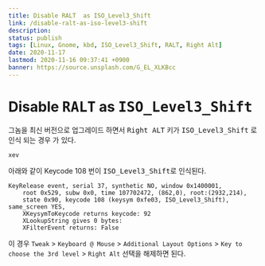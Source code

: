 ```yaml
---
title: Disable RALT  as ISO_Level3_Shift
link: /disable-ralt-as-iso-level3-shift
description: 
status: publish
tags: [Linux, Gnome, kbd, ISO_Level3_Shift, RALT, Right Alt]
date: 2020-11-17
lastmod: 2020-11-16 09:37:41 +0900
banner: https://source.unsplash.com/G_EL_XLKBcc
---
```


# Disable <kbd>RALT</kbd>  as <kbd>ISO_Level3_Shift</kbd>


그놈을 최신 버전으로 업그레이드 하면서 <kbd>Right ALT</kbd> 키가  <kbd>ISO_Level3_Shift</kbd> 로 인식 되는 경우 가 있다. 

```
xev
```
아래와 같이 Keycode 108 번이 <kbd>ISO_Level3_Shift</kbd>로 인식된다. 
```
KeyRelease event, serial 37, synthetic NO, window 0x1400001,
    root 0x529, subw 0x0, time 107702472, (862,0), root:(2932,214),
    state 0x90, keycode 108 (keysym 0xfe03, ISO_Level3_Shift), same_screen YES,
    XKeysymToKeycode returns keycode: 92
    XLookupString gives 0 bytes: 
    XFilterEvent returns: False

```

<!--more-->


이 경우  `Tweak` > `Keyboard @ Mouse` > `Additional Layout Options` > `Key to choose the 3rd level` > `Right Alt` 선택을 해제하면 된다.
<!--stackedit_data:
eyJoaXN0b3J5IjpbMjEwOTIwMzUzMCwtMTIzOTQxNTI5Ml19
-->